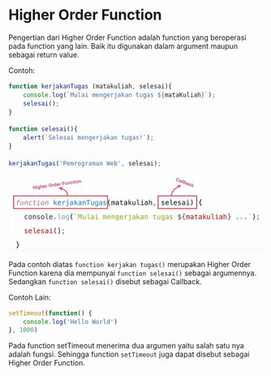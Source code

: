 # Higher Order Function

Pengertian dari Higher Order Function adalah function yang beroperasi pada function yang lain. Baik itu digunakan dalam argument maupun sebagai return value.

Contoh:

```js
function kerjakanTugas (matakuliah, selesai){
    console.log(`Mulai mengerjakan tugas ${mataKuliah}`);
    selesai();
}

function selesai(){
    alert(`Selesai mengerjakan tugas!`);
}

kerjakanTugas('Pemrograman Web', selesai);
```

![Higher Order Example](images/higher-order-example.PNG)

Pada contoh diatas `function kerjakan tugas()` merupakan Higher Order Function karena dia mempunyai `function selesai()` sebagai argumennya. Sedangkan `function selesai()` disebut sebagai Callback.

Contoh Lain:

```js
setTimeout(function() {
    console.log('Hello World')
}, 1000)
```

Pada function setTimeout menerima dua argumen yaitu salah satu nya adalah fungsi. Sehingga function `setTimeout` juga dapat disebut sebagai Higher Order Function.


